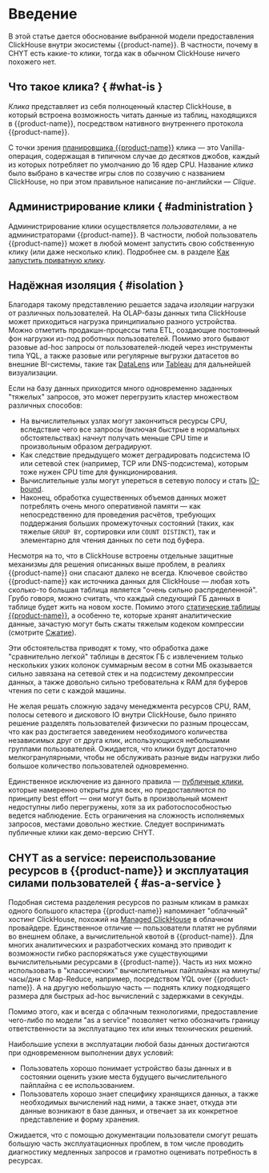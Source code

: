 # Введение

В этой статье дается обоснование выбранной модели предоставления ClickHouse внутри экосистемы {{product-name}}. В частности, почему в CHYT есть какие-то *клики*, тогда как в обычном ClickHouse ничего похожего нет.

## Что такое клика? { #what-is }

*Клика* представляет из себя полноценный кластер ClickHouse, в который встроена возможность читать данные из таблиц, находящихся в {{product-name}}, посредством нативного внутреннего протокола {{product-name}}.

С точки зрения [планировщика {{product-name}}](../../../../user-guide/data-processing/scheduler/scheduler-and-pools.md) клика — это Vanilla-операция, содержащая в типичном случае до десятков джобов, каждый из которых потребляет по умолчанию до 16 ядер CPU. Название *клика* было выбрано в качестве игры слов по созвучию с названием ClickHouse, но при этом правильное написание по-английски — *Clique*.

## Администрирование клики { #administration }

Администрирование клики осуществляется *пользователями*, а не администраторами {{product-name}}. В частности, любой пользователь {{product-name}} может в любой момент запустить свою собственную клику (или даже несколько клик). Подробнее см. в разделе [Как запустить приватную клику](../../../../user-guide/data-processing/chyt/cliques/start.md).

## Надёжная изоляция { #isolation }

Благодаря такому представлению решается задача *изоляции* нагрузки от различных пользователей. На OLAP-базы данных типа ClickHouse может приходиться нагрузка принципиально разного устройства. Можно отметить продакшн-процессы типа ETL, создающие постоянный фон нагрузки из-под роботных пользователей. Помимо этого бывают разовые ad-hoc запросы от пользователей-людей через инструменты типа YQL, а также разовые или регулярные выгрузки датасетов во внешние BI-системы, такие так [DataLens](https://cloud.yandex.ru/docs/datalens/) или [Tableau](https://www.tableau.com/) для дальнейшей визуализации.

Если на базу данных приходится много одновременно заданных "тяжелых" запросов, это может перегрузить кластер множеством различных способов:
- На вычислительных узлах могут закончиться ресурсы CPU, вследствие чего все запросы (включая быстрые в нормальных обстоятельствах) начнут получать меньше CPU time и произвольным образом деградируют.
- Как следствие предыдущего может деградировать подсистема IO или сетевой стек (например, TCP или DNS-подсистема), которым тоже нужен CPU time для функционирования.
- Вычислительные узлы могут упереться в сетевую полосу и стать [IO-bound](https://en.wikipedia.org/wiki/I/O_bound).
- Наконец, обработка существенных объемов данных может потреблять очень много оперативной памяти — как непосредственно для проведения расчётов, требующих поддержания больших промежуточных состояний (таких, как тяжелые `GROUP BY`, сортировки или `COUNT DISTINCT`), так и элементарно для чтения данных по сети под буфера.

Несмотря на то, что в ClickHouse встроены отдельные защитные механизмы для решения описанных выше проблем, в реалиях {{product-name}} они спасают далеко не всегда. Ключевое свойство {{product-name}} как источника данных для ClickHouse — любая хоть сколько-то большая таблица является "очень сильно распределенной". Грубо говоря, можно считать, что каждый следующий ГБ данных в таблице будет жить на новом хосте. Помимо этого  [статические таблицы {{product-name}}](../../../../user-guide/storage/static-tables.md), а особенно те, которые хранят аналитические данные, зачастую могут быть сжаты тяжелым кодеком компрессии (смотрите [Сжатие](../../../../user-guide/storage/compression.md)).

Эти обстоятельства приводят к тому, что обработка даже "сравнительно легкой" таблицы в десяток ГБ с извлечением только нескольких узких колонок суммарным весом в сотни МБ оказывается сильно завязана на сетевой стек и на подсистему декомпрессии данных, а также довольно сильно требовательна к RAM для буферов чтения по сети с каждой машины.

Не желая решать сложную задачу менеджмента ресурсов CPU, RAM, полосы сетевого и дискового IO внутри ClickHouse, было принято решение разделять пользователей физически по разным процессам, что как раз достигается заведением необходимого количества независимых друг от друга клик, использующихся небольшими группами пользователей. Ожидается, что клики будут достаточно мелкогранулярными, чтобы не обслуживать разные виды нагрузки либо большое количество пользователей одновременно.

Единственное исключение из данного правила — [публичные клики](../../../../user-guide/data-processing/chyt/try-chyt.md#public), которые намеренно открыты для всех, но предоставляются по принципу best effort — они могут быть в произвольный момент недоступны либо перегружены, хотя за их работоспособностью ведется наблюдение. Есть ограничения на сложность исполняемых запросов, местами довольно жесткие. Следует воспринимать публичные клики как демо-версию CHYT.

## CHYT as a service: переиспользование ресурсов в {{product-name}} и эксплуатация силами пользователей { #as-a-service }

Подобная система разделения ресурсов по разным кликам в рамках одного большого кластера {{product-name}} напоминает "облачный" хостинг ClickHouse, похожий на [Managed ClickHouse](https://cloud.yandex.ru/services/managed-clickhouse) в облачном провайдере. Единственное отличие — пользователи платят не рублями во внешнем облаке, а вычислительной квотой в {{product-name}}. Для многих аналитических и разработческих команд это приводит к возможности гибко распоряжаться уже существующими вычислительными ресурсами в {{product-name}}. Часть из них можно использовать в "классических" вычислительных пайплайнах на минуты/часы/дни с Map-Reduce, например, посредством YQL over {{product-name}}. А на другую небольшую часть — поднять клику подходящего размера для быстрых ad-hoc вычислений с задержками в секунды.

Помимо этого, как и всегда с облачным технологиями, предоставление чего-либо по модели "as a service" позволяет четко обозначить границу ответственности за эксплуатацию тех или иных технических решений.

Наибольшие успехи в эксплуатации любой базы данных достигаются при одновременном выполнении двух условий:

- Пользователь хорошо понимает устройство базы данных и в состоянии оценить узкие места будущего вычислительного пайплайна с ее использованием.
- Пользователь хорошо знает специфику хранящихся данных, а также необходимых вычислений над ними, а также знает, откуда эти данные возникают в базе данных, и отвечает за их конкретное представление и форму хранения.

Ожидается, что с помощью документации пользователи смогут решать большую часть эксплуатационных проблем, в том числе проводить диагностику медленных запросов и грамотно оценивать потребность в ресурсах.
